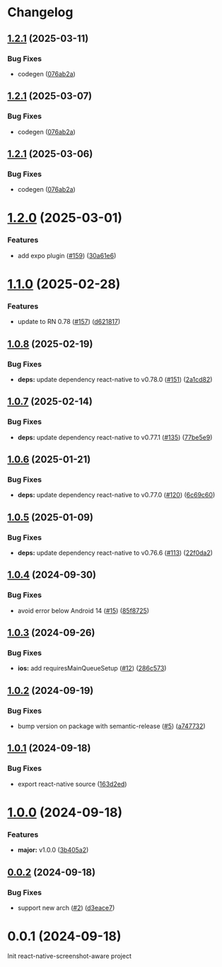 # Changelog

## [1.2.1](https://github.com/huextrat/react-native-screenshot-aware/compare/v1.2.0...v1.2.1) (2025-03-11)


### Bug Fixes

* codegen ([076ab2a](https://github.com/huextrat/react-native-screenshot-aware/commit/076ab2ac9766bdac8bcc2ab48068bcc00051473d))

## [1.2.1](https://github.com/huextrat/react-native-screenshot-aware/compare/v1.2.0...v1.2.1) (2025-03-07)


### Bug Fixes

* codegen ([076ab2a](https://github.com/huextrat/react-native-screenshot-aware/commit/076ab2ac9766bdac8bcc2ab48068bcc00051473d))

## [1.2.1](https://github.com/huextrat/react-native-screenshot-aware/compare/v1.2.0...v1.2.1) (2025-03-06)


### Bug Fixes

* codegen ([076ab2a](https://github.com/huextrat/react-native-screenshot-aware/commit/076ab2ac9766bdac8bcc2ab48068bcc00051473d))

# [1.2.0](https://github.com/huextrat/react-native-screenshot-aware/compare/v1.1.0...v1.2.0) (2025-03-01)


### Features

* add expo plugin ([#159](https://github.com/huextrat/react-native-screenshot-aware/issues/159)) ([30a61e6](https://github.com/huextrat/react-native-screenshot-aware/commit/30a61e603f05e30995a33bf481df05915db3a381))

# [1.1.0](https://github.com/huextrat/react-native-screenshot-aware/compare/v1.0.8...v1.1.0) (2025-02-28)


### Features

* update to RN 0.78 ([#157](https://github.com/huextrat/react-native-screenshot-aware/issues/157)) ([d621817](https://github.com/huextrat/react-native-screenshot-aware/commit/d621817f27746ab9885849b8e670731af6a6498f))

## [1.0.8](https://github.com/huextrat/react-native-screenshot-aware/compare/v1.0.7...v1.0.8) (2025-02-19)


### Bug Fixes

* **deps:** update dependency react-native to v0.78.0 ([#151](https://github.com/huextrat/react-native-screenshot-aware/issues/151)) ([2a1cd82](https://github.com/huextrat/react-native-screenshot-aware/commit/2a1cd82e3313d418a3e1a0033cdcb907f64d781f))

## [1.0.7](https://github.com/huextrat/react-native-screenshot-aware/compare/v1.0.6...v1.0.7) (2025-02-14)


### Bug Fixes

* **deps:** update dependency react-native to v0.77.1 ([#135](https://github.com/huextrat/react-native-screenshot-aware/issues/135)) ([77be5e9](https://github.com/huextrat/react-native-screenshot-aware/commit/77be5e9f65cd18717556ec753662b0b0f3eb58a2))

## [1.0.6](https://github.com/huextrat/react-native-screenshot-aware/compare/v1.0.5...v1.0.6) (2025-01-21)


### Bug Fixes

* **deps:** update dependency react-native to v0.77.0 ([#120](https://github.com/huextrat/react-native-screenshot-aware/issues/120)) ([6c69c60](https://github.com/huextrat/react-native-screenshot-aware/commit/6c69c60795a66c970e6a051c2585b46ba1a34b9a))

## [1.0.5](https://github.com/huextrat/react-native-screenshot-aware/compare/v1.0.4...v1.0.5) (2025-01-09)


### Bug Fixes

* **deps:** update dependency react-native to v0.76.6 ([#113](https://github.com/huextrat/react-native-screenshot-aware/issues/113)) ([22f0da2](https://github.com/huextrat/react-native-screenshot-aware/commit/22f0da2f3dda85b4d8f600e93edadf3a79b8e84d))

## [1.0.4](https://github.com/huextrat/react-native-screenshot-aware/compare/v1.0.3...v1.0.4) (2024-09-30)


### Bug Fixes

* avoid error below Android 14 ([#15](https://github.com/huextrat/react-native-screenshot-aware/issues/15)) ([85f8725](https://github.com/huextrat/react-native-screenshot-aware/commit/85f8725c30a37a19f8616652082485e6822dea08))

## [1.0.3](https://github.com/huextrat/react-native-screenshot-aware/compare/v1.0.2...v1.0.3) (2024-09-26)


### Bug Fixes

* **ios:** add requiresMainQueueSetup ([#12](https://github.com/huextrat/react-native-screenshot-aware/issues/12)) ([286c573](https://github.com/huextrat/react-native-screenshot-aware/commit/286c5737c8b6aef3501252773797e247f4662a4b))

## [1.0.2](https://github.com/huextrat/react-native-screenshot-aware/compare/v1.0.1...v1.0.2) (2024-09-19)


### Bug Fixes

* bump version on package with semantic-release ([#5](https://github.com/huextrat/react-native-screenshot-aware/issues/5)) ([a747732](https://github.com/huextrat/react-native-screenshot-aware/commit/a7477326466b798176e29a104fd440719d217064))

## [1.0.1](https://github.com/huextrat/react-native-screenshot-aware/compare/v1.0.0...v1.0.1) (2024-09-18)


### Bug Fixes

* export react-native source ([163d2ed](https://github.com/huextrat/react-native-screenshot-aware/commit/163d2edcf9b216b9f1a77940e42dc65fcd2c0f5a))

# [1.0.0](https://github.com/huextrat/react-native-screenshot-aware/compare/v0.0.2...v1.0.0) (2024-09-18)


### Features

* **major:** v1.0.0 ([3b405a2](https://github.com/huextrat/react-native-screenshot-aware/commit/3b405a264e7e174c628c3f594e6c4dbc51606140))

## [0.0.2](https://github.com/huextrat/react-native-screenshot-aware/compare/v0.0.1...v0.0.2) (2024-09-18)


### Bug Fixes

* support new arch ([#2](https://github.com/huextrat/react-native-screenshot-aware/issues/2)) ([d3eace7](https://github.com/huextrat/react-native-screenshot-aware/commit/d3eace73be7cfdef4059235fbc19ba04dfb0ccbb))

# 0.0.1 (2024-09-18)

Init react-native-screenshot-aware project
